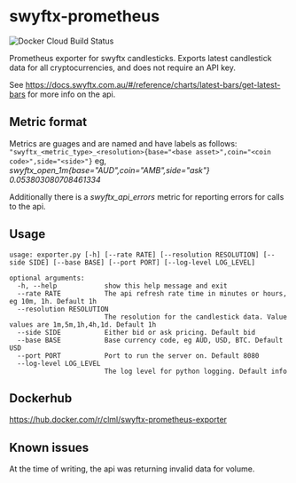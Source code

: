 # swyftx-prometheus
![Docker Cloud Build Status](https://img.shields.io/docker/cloud/build/clml/swyftx-prometheus-exporter)

Prometheus exporter for swyftx candlesticks.
Exports latest candlestick data for all cryptocurrencies, and does not require an API key.

See https://docs.swyftx.com.au/#/reference/charts/latest-bars/get-latest-bars for more info on the api.

## Metric format

Metrics are guages and are named and have labels as follows:
```"swyftx_<metric_type>_<resolution>{base="<base asset>",coin="<coin code>",side="<side>"}```
eg, *swyftx_open_1m{base="AUD",coin="AMB",side="ask"} 0.053803080708461334*

Additionally there is a *swyftx_api_errors* metric for reporting errors for calls to the api.

## Usage

```
usage: exporter.py [-h] [--rate RATE] [--resolution RESOLUTION] [--side SIDE] [--base BASE] [--port PORT] [--log-level LOG_LEVEL]

optional arguments:
  -h, --help            show this help message and exit
  --rate RATE           The api refresh rate time in minutes or hours, eg 10m, 1h. Default 1h
  --resolution RESOLUTION
                        The resolution for the candlestick data. Value values are 1m,5m,1h,4h,1d. Default 1h
  --side SIDE           Either bid or ask pricing. Default bid
  --base BASE           Base currency code, eg AUD, USD, BTC. Default USD
  --port PORT           Port to run the server on. Default 8080
  --log-level LOG_LEVEL
                        The log level for python logging. Default info
```

## Dockerhub

https://hub.docker.com/r/clml/swyftx-prometheus-exporter

## Known issues

At the time of writing, the api was returning invalid data for volume.
